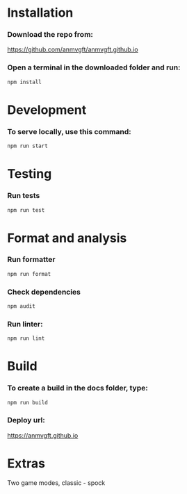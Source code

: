 # Installation

### Download the repo from:

https://github.com/anmvgft/anmvgft.github.io

### Open a terminal in the downloaded folder and run:

```bash
npm install
```

# Development

### To serve locally, use this command:

```bash
npm run start
```

# Testing

### Run tests

```bash
npm run test
```

# Format and analysis

### Run formatter

```bash
npm run format
```

### Check dependencies

```bash
npm audit
```

### Run linter:

```bash
npm run lint
```

# Build

### To create a build in the docs folder, type:

```bash
npm run build
```

### Deploy url:

https://anmvgft.github.io

# Extras

Two game modes, classic - spock
